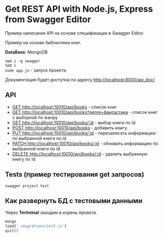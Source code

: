 Get REST API with Node.js, Express from Swagger Editor
======================================================

Пример написания API на основе спецификации в Swagger Editor.  

Пример на основе библиотеки книг.  

**DataBase**: MongoDB  

`npm i -g swagger`  
`npm i`  
`node app.js` - запуск проекта.  

Документация будет доступна по адресу [http://localhost:8000/api_doc/](http://localhost:8000/api_doc/)

API
---

* [GET http://localhost:10010/api/books](http://localhost:10010/api/books) - список книг  
* [GET http://localhost:10010/api/books?genre=фантастика](http://localhost:10010/api/books?genre=фантастика) - список книг с выборкой по жанру  
* [GET http://localhost:10010/api/books/:id](http://localhost:10010/api/books/:id) - выбор книги по id  
* [POST http://localhost:10010/api/books](http://localhost:10010/api/books) - добавить книгу.  
* [PUT http://localhost:10010/api/books/:id](http://localhost:10010/api/books/:id) - перезаписать информацию по выбранной книги по id  
* [PATCH http://localhost:10010/api/books/:id](http://localhost:10010/api/books/:id) - обновить информацию по выбранной книги по id  
* [DELETE http://localhost:10010/api/books/:id](http://localhost:10010/api/books/:id) - удалить выбранную книгу по id  

Tests (пример тестирования get запросов)
----------------------------------------

`swagger project test`  

Как развернуть БД с тестовыми данными
-------------------------------------
Через **Tertminal** заходим в корень проекта.  
```bash
mongo
load('./migrations/init.js')
quit()
```
